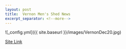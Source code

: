 ```yaml
---
layout: post
title:  Vernon Men's Shed News
excerpt_separator: <!--more-->
---
```


![_config.yml]({{ site.baseurl }}/images/VernonDec20.jpg)

[Site Link](https://www.mensshedvernon.ca/)
